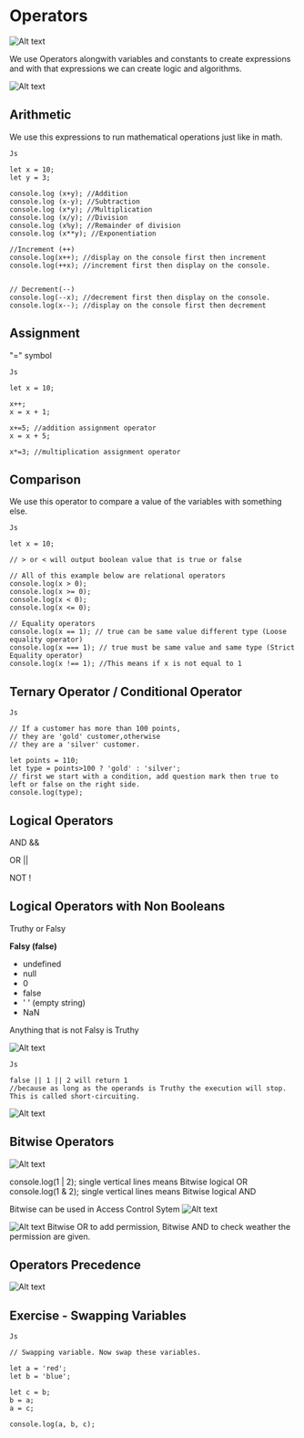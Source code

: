 # Operators

![Alt text](../Images/image-18.png)

We use Operators alongwith variables and constants to create expressions and with that expressions we can create logic and algorithms.

![Alt text](../Images/image-11.png)

## Arithmetic

We use this expressions to run mathematical operations just like in math.

```
Js

let x = 10;
let y = 3;

console.log (x+y); //Addition
console.log (x-y); //Subtraction
console.log (x*y); //Multiplication
console.log (x/y); //Division
console.log (x%y); //Remainder of division
console.log (x**y); //Exponentiation

//Increment (++)
console.log(x++); //display on the console first then increment
console.log(++x); //increment first then display on the console.


// Decrement(--)
console.log(--x); //decrement first then display on the console.
console.log(x--); //display on the console first then decrement
```

## Assignment

"=" symbol

```
Js

let x = 10;

x++;
x = x + 1;

x+=5; //addition assignment operator
x = x + 5;

x*=3; //multiplication assignment operator

```

## Comparison

We use this operator to compare a value of the variables with something else.

```
Js

let x = 10;

// > or < will output boolean value that is true or false

// All of this example below are relational operators
console.log(x > 0);
console.log(x >= 0);
console.log(x < 0);
console.log(x <= 0);

// Equality operators
console.log(x == 1); // true can be same value different type (Loose equality operator)
console.log(x === 1); // true must be same value and same type (Strict Equality operator)
console.log(x !== 1); //This means if x is not equal to 1
```

## Ternary Operator / Conditional Operator

```
Js

// If a customer has more than 100 points,
// they are 'gold' customer,otherwise
// they are a 'silver' customer.

let points = 110;
let type = points>100 ? 'gold' : 'silver';
// first we start with a condition, add question mark then true to left or false on the right side.
console.log(type);
```

## Logical Operators

AND &&

OR ||

NOT !

## Logical Operators with Non Booleans

Truthy or Falsy

**Falsy (false)**

- undefined
- null
- 0
- false
- ' ' (empty string)
- NaN

Anything that is not Falsy is Truthy

![Alt text](../Images/image-12.png)

```
Js

false || 1 || 2 will return 1
//because as long as the operands is Truthy the execution will stop. This is called short-circuiting.

```

![Alt text](../Images/image-13.png)

## Bitwise Operators

![Alt text](../Images/image-14.png)

console.log(1 | 2); single vertical lines means Bitwise logical OR
console.log(1 & 2); single vertical lines means Bitwise logical AND

Bitwise can be used in Access Control Sytem
![Alt text](../Images/image-15.png)

![Alt text](../Images/image-16.png)
Bitwise OR to add permission, Bitwise AND to check weather the permission are given.

## Operators Precedence

![Alt text](../Images/image-17.png)

## Exercise - Swapping Variables

```
Js

// Swapping variable. Now swap these variables.

let a = 'red';
let b = 'blue';

let c = b;
b = a;
a = c;

console.log(a, b, c);

```
